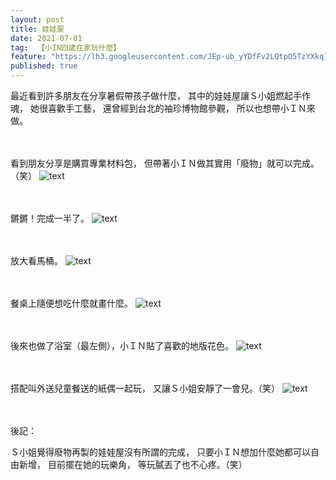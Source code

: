 ```yaml
---
layout: post
title: 娃娃屋
date: 2021-07-01
tag:  【小IN四歲在家玩什麼】
feature: "https://lh3.googleusercontent.com/JEp-ub_yYDfFv2LQtpO5TzYXkqIDA66W2o34bTvGU9iGdz_qOLvE0773oz9Z5pkILYDf-pxVG0jVOaqefaUY0yu4eaTfVQZ-pR14VWDQMrnmQ9ztpR6KZZ-cjSBzEtewSlNxX8yuvY4=w2400"
published: true 
---
```

最近看到許多朋友在分享暑假帶孩子做什麼，
其中的娃娃屋讓Ｓ小姐燃起手作魂，
她很喜歡手工藝，
還曾經到台北的袖珍博物館參觀，
所以也想帶小ＩＮ來做。


<br><br>
看到朋友分享是購買專業材料包，
但帶著小ＩＮ做其實用「廢物」就可以完成。（笑）
![text](https://lh3.googleusercontent.com/IEQtyG7PHcIZGgqWNm-sVrGARcKcvQUlmagpIRD_BbwVni3gUfOVBgd83z3x6dFec1oJmBlU-uCBxHcMCWuK3d-LFoRK-I22QF0YdfQ_2O7Rwn_iSMkWtNixai7YETUUloWpm5c7KYw=w2400)


<br><br>
鏘鏘！完成一半了。
![text](https://lh3.googleusercontent.com/ldeO8-P4UwRQSSwrCYGdxTkXu30sktTfIe-yW9qSISiH_Gn1wxSlKcgFgL0lPc_KZM6JUboHraHKl5FBKKmg4SWaKOGtN24orq6o5RlCymwD8WsHSCat_bXjsA2jnrTYV_XzomqaktE=w2400)


<br><br>
放大看馬桶。
![text](https://lh3.googleusercontent.com/21RsG9iRGWK7O2WOGc8_OevJNRV3fV_vspKCuPbIm3JjK3TrTurjGsSMiRdPZx3p--L34RoGIPklib2KuMjBDpXvxK3qDgYLNjApsVGSIh5ADU4l6qCbohhdFNqpolIc1dgVJOkyzMc=w2400)


<br><br>
餐桌上隨便想吃什麼就畫什麼。
![text](https://lh3.googleusercontent.com/7Q333LBApOLp_SEbB40Qd_4yHzs2KRb0Mt7Iu2Fee-go7egCn_3PmiIXnPYDoni6odVWBBB5OTZ0U26dzCdFKB3XECOawoiLw9Ipm9nPlg-TdErLXMcn-lDawUSEwDkyF0y01Jn4_Is=w2400)


<br><br>
後來也做了浴室（最左側），小ＩＮ貼了喜歡的地版花色。
![text](https://lh3.googleusercontent.com/JEp-ub_yYDfFv2LQtpO5TzYXkqIDA66W2o34bTvGU9iGdz_qOLvE0773oz9Z5pkILYDf-pxVG0jVOaqefaUY0yu4eaTfVQZ-pR14VWDQMrnmQ9ztpR6KZZ-cjSBzEtewSlNxX8yuvY4=w2400)


<br><br>
搭配叫外送兒童餐送的紙偶一起玩，
又讓Ｓ小姐安靜了一會兒。（笑）
![text](https://lh3.googleusercontent.com/sv0QpvIO64GTbIf119a9DWkL4dbHISiqk_q46ZIJ1EIIQGK4UaNggw4x2Dl8cxeDLAQcdEwdgBChpKltW14rjcXlMun5FO4AcaPtRxj0Wpx3_xMrh-tvxlVk0vCHrQ-IumqjDPkCzBc=w2400)


<br><br>
後記：

Ｓ小姐覺得廢物再製的娃娃屋沒有所謂的完成，
只要小ＩＮ想加什麼她都可以自由新增，
目前擺在她的玩樂角，
等玩膩丟了也不心疼。（笑）

